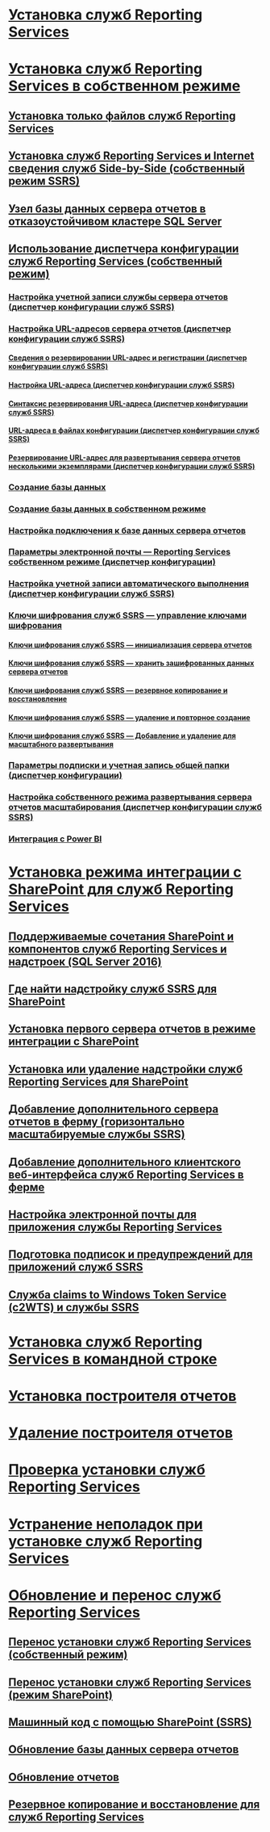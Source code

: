 # [Установка служб Reporting Services](install-reporting-services.md)


# [Установка служб Reporting Services в собственном режиме](install-reporting-services-native-mode-report-server.md)  
## [Установка только файлов служб Reporting Services](files-only-installation-reporting-services.md)  
## [Установка служб Reporting Services и Internet сведения служб Side-by-Side (собственный режим SSRS)](install-reporting-and-internet-information-services-side-by-side.md)  
## [Узел базы данных сервера отчетов в отказоустойчивом кластере SQL Server](host-a-report-server-database-in-a-sql-server-failover-cluster.md)  
## [Использование диспетчера конфигурации служб Reporting Services (собственный режим)](reporting-services-configuration-manager-native-mode.md)  
### [Настройка учетной записи службы сервера отчетов (диспетчер конфигурации служб SSRS)](configure-the-report-server-service-account-ssrs-configuration-manager.md)  
### [Настройка URL-адресов сервера отчетов (диспетчер конфигурации служб SSRS)](configure-report-server-urls-ssrs-configuration-manager.md)  
#### [Сведения о резервировании URL-адрес и регистрации (диспетчер конфигурации служб SSRS)](about-url-reservations-and-registration-ssrs-configuration-manager.md)  
#### [Настройка URL-адреса (диспетчер конфигурации служб SSRS)](configure-a-url-ssrs-configuration-manager.md)  
#### [Синтаксис резервирования URL-адреса (диспетчер конфигурации служб SSRS)](url-reservation-syntax-ssrs-configuration-manager.md)  
#### [URL-адреса в файлах конфигурации (диспетчер конфигурации служб SSRS)](urls-in-configuration-files-ssrs-configuration-manager.md)  
#### [Резервирование URL-адрес для развертывания сервера отчетов несколькими экземплярами (диспетчер конфигурации служб SSRS)](url-reservations-for-multi-instance-report-server-deployments.md)  
### [Создание базы данных](ssrs-report-server-create-a-report-server-database.md)  
### [Создание базы данных в собственном режиме](ssrs-report-server-create-a-native-mode-report-server-database.md)  
### [Настройка подключения к базе данных сервера отчетов](configure-a-report-server-database-connection-ssrs-configuration-manager.md)  
### [Параметры электронной почты — Reporting Services собственном режиме (диспетчер конфигурации)](e-mail-settings-reporting-services-native-mode-configuration-manager.md)  
### [Настройка учетной записи автоматического выполнения (диспетчер конфигурации служб SSRS)](configure-the-unattended-execution-account-ssrs-configuration-manager.md)  
### [Ключи шифрования служб SSRS — управление ключами шифрования](ssrs-encryption-keys-manage-encryption-keys.md)  
#### [Ключи шифрования служб SSRS — инициализация сервера отчетов](ssrs-encryption-keys-initialize-a-report-server.md)  
#### [Ключи шифрования служб SSRS — хранить зашифрованных данных сервера отчетов](ssrs-encryption-keys-store-encrypted-report-server-data.md)  
#### [Ключи шифрования служб SSRS — резервное копирование и восстановление](ssrs-encryption-keys-back-up-and-restore-encryption-keys.md)  
#### [Ключи шифрования служб SSRS — удаление и повторное создание](ssrs-encryption-keys-delete-and-re-create-encryption-keys.md)  
#### [Ключи шифрования служб SSRS — Добавление и удаление для масштабного развертывания](add-and-remove-encryption-keys-for-scale-out-deployment.md)  
### [Параметры подписки и учетная запись общей папки (диспетчер конфигурации)](subscription-settings-and-a-file-share-account-configuration-manager.md)  
### [Настройка собственного режима развертывания сервера отчетов масштабирования (диспетчер конфигурации служб SSRS)](configure-a-native-mode-report-server-scale-out-deployment.md)  
### [Интеграция с Power BI](power-bi-report-server-integration-configuration-manager.md)  


# [Установка режима интеграции с SharePoint для служб Reporting Services](install-reporting-services-sharepoint-mode.md)  
## [Поддерживаемые сочетания SharePoint и компонентов служб Reporting Services и надстроек (SQL Server 2016)](supported-combinations-of-sharepoint-and-reporting-services-server.md)  
## [Где найти надстройку служб SSRS для SharePoint](where-to-find-the-reporting-services-add-in-for-sharepoint-products.md)  
## [Установка первого сервера отчетов в режиме интеграции с SharePoint](install-the-first-report-server-in-sharepoint-mode.md)  
## [Установка или удаление надстройки служб Reporting Services для SharePoint](install-or-uninstall-the-reporting-services-add-in-for-sharepoint.md)  
## [Добавление дополнительного сервера отчетов в ферму (горизонтально масштабируемые службы SSRS)](add-an-additional-report-server-to-a-farm-ssrs-scale-out.md)  
## [Добавление дополнительного клиентского веб-интерфейса служб Reporting Services в ферме](add-an-additional-reporting-services-web-front-end-to-a-farm.md)  
## [Настройка электронной почты для приложения службы Reporting Services](configure-e-mail-for-a-reporting-services-service-application.md)
## [Подготовка подписок и предупреждений для приложений служб SSRS](provision-subscriptions-and-alerts-for-ssrs-service-applications.md)  
## [Служба claims to Windows Token Service (c2WTS) и службы SSRS](claims-to-windows-token-service-c2wts-and-reporting-services.md)  


# [Установка служб Reporting Services в командной строке](install-reporting-services-at-the-command-prompt.md)  
# [Установка построителя отчетов](install-report-builder.md)  
# [Удаление построителя отчетов](uninstall-report-builder.md)  
# [Проверка установки служб Reporting Services](verify-a-reporting-services-installation.md)  
# [Устранение неполадок при установке служб Reporting Services](troubleshoot-a-reporting-services-installation.md)  


# [Обновление и перенос служб Reporting Services](upgrade-and-migrate-reporting-services.md)  
## [Перенос установки служб Reporting Services (собственный режим)](migrate-a-reporting-services-installation-native-mode.md)  
## [Перенос установки служб Reporting Services (режим SharePoint)](migrate-a-reporting-services-installation-sharepoint-mode.md)  
## [Машинный код с помощью SharePoint (SSRS)](native-to-sharepoint-migration-ssrs.md)  
## [Обновление базы данных сервера отчетов](upgrade-a-report-server-database.md)  
## [Обновление отчетов](upgrade-reports.md)  
## [Резервное копирование и восстановление для служб Reporting Services](backup-and-restore-operations-for-reporting-services.md)  
